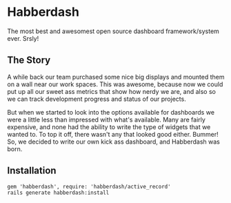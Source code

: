 # Habberdash

The most best and awesomest open source dashboard framework/system ever.  Srsly!


## The Story

A while back our team purchased some nice big displays and mounted them on a wall near our work spaces.  This was
awesome, because now we could put up all our sweet ass metrics that show how nerdy we are, and also so we can track
development progress and status of our projects.

But when we started to look into the options available for dashboards we were a little less than impressed with what's
available.  Many are fairly expensive, and none had the ability to write the type of widgets that we wanted to.  To top
it off, there wasn't any that looked good either.  Bummer!  So, we decided to write our own kick ass dashboard, and
Habberdash was born.


## Installation

    gem 'habberdash', require: 'habberdash/active_record'
    rails generate habberdash:install

